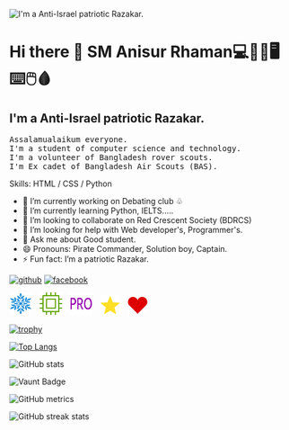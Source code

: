 ![I'm a Anti-Israel patriotic Razakar.](https://scontent.fdac174-1.fna.fbcdn.net/v/t39.30808-6/451863892_361853826947907_4050785972275448610_n.png?_nc_cat=110&ccb=1-7&_nc_sid=cc71e4&_nc_ohc=oML0CNErWLEQ7kNvgEoG2T8&_nc_zt=23&_nc_ht=scontent.fdac174-1.fna&_nc_gid=AFfDEvbd6SnyMfWC1oDSmY1&oh=00_AYATbMqH796OBQU4Rgtl3ls1cNP6YSrhwpyQQ-mIf-TH3Q&oe=6721AA18)

# Hi there 👋 SM Anisur Rhaman💻🧑‍💻🖥️⌨️🖱️🩸
## I'm a Anti-Israel patriotic Razakar.

<pre style="16px">Assalamualaikum everyone.
I'm a student of computer science and technology.
I'm a volunteer of Bangladesh rover scouts.
I'm Ex cadet of Bangladesh Air Scouts (BAS).</pre>

Skills: HTML / CSS / Python

- 🔭 I’m currently working on Debating club ♧  
- 🌱 I’m currently learning Python, IELTS..... 
- 👯 I’m looking to collaborate on Red Crescent Society (BDRCS) 
- 🤔 I’m looking for help with Web developer's, Programmer's. 
- 💬 Ask me about Good student. 
- 😄 Pronouns: Pirate Commander, Solution boy, Captain. 
- ⚡ Fun fact: I’m a patriotic Razakar. 


[<img src='https://cdn.jsdelivr.net/npm/simple-icons@3.0.1/icons/github.svg' alt='github' height='40'>](https://github.com/https://github.com/SM-Anisur-Rahaman)  [<img src='https://cdn.jsdelivr.net/npm/simple-icons@3.0.1/icons/facebook.svg' alt='facebook' height='40'>](https://www.facebook.com/https://www.facebook.com/profile.php?id=100093698779971)  

<a href='https://archiveprogram.github.com/'><img src='https://raw.githubusercontent.com/acervenky/animated-github-badges/master/assets/acbadge.gif' width='40' height='40'></a> <a href='https://docs.github.com/en/developers'><img src='https://raw.githubusercontent.com/acervenky/animated-github-badges/master/assets/devbadge.gif' width='40' height='40'></a> <a href='https://github.com/pricing'><img src='https://raw.githubusercontent.com/acervenky/animated-github-badges/master/assets/pro.gif' width='40' height='40'></a> <a href='https://stars.github.com/'><img src='https://raw.githubusercontent.com/acervenky/animated-github-badges/master/assets/starbadge.gif' width='35' height='35'></a> <a href='https://docs.github.com/en/github/supporting-the-open-source-community-with-github-sponsors'><img src='https://raw.githubusercontent.com/acervenky/animated-github-badges/master/assets/sponsorbadge.gif' width='35' height='35'></a> 

[![trophy](https://github-profile-trophy.vercel.app/?username=https://github.com/SM-Anisur-Rahaman)](https://github.com/ryo-ma/github-profile-trophy)

[![Top Langs](https://github-readme-stats.vercel.app/api/top-langs/?username=https://github.com/SM-Anisur-Rahaman)](https://github.com/anuraghazra/github-readme-stats)

![GitHub stats](https://github-readme-stats.vercel.app/api?username=https://github.com/SM-Anisur-Rahaman&show_icons=true&count_private=true)  

![Vaunt Badge](https://api.vaunt.dev/v1/github/entities/https://github.com/SM-Anisur-Rahaman/contributions?format=svg&private=true)  

![GitHub metrics](https://metrics.lecoq.io/https://github.com/SM-Anisur-Rahaman)  

![GitHub streak stats](https://streak-stats.demolab.com/?user=https://github.com/SM-Anisur-Rahaman)  

